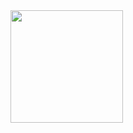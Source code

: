 <div>
  <a href="https://github.com/Lord-Ishter/Lord-Ishter">
  <img height="180em" src="https://github-readme-stats.vercel.app/api?username=Lord-Ishter&show_icons=true&theme=dark&include_all_commits=true&count_private=true"/>
</div>

